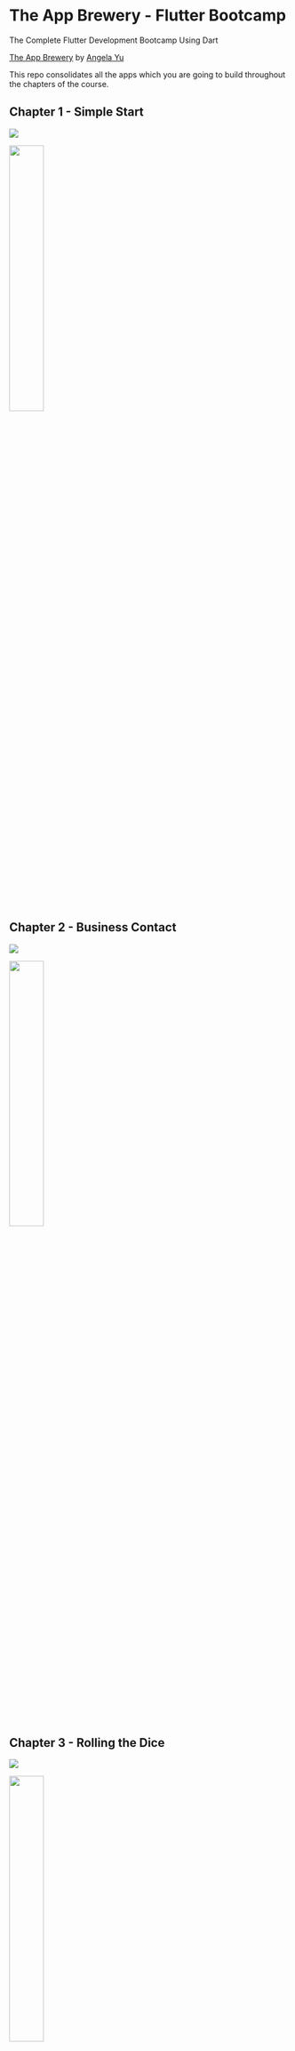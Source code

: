 # The App Brewery - Flutter Bootcamp
The Complete Flutter Development Bootcamp Using Dart

[The App Brewery](https://www.appbrewery.co) by [Angela Yu](https://github.com/angelabauer)

This repo consolidates all the apps which you are going to build throughout the chapters of the course.


## Chapter 1 - Simple Start
![](https://github.com/tea-mo903/flutter-bootcamp/workflows/Chapter-1%20Release/badge.svg)

<img width="35%" alt_chapter_1 src="screenshots/flutter_01.png">

## Chapter 2 - Business Contact
![](https://github.com/tea-mo903/flutter-bootcamp/workflows/Chapter-2%20Release/badge.svg)

<img width="35%" alt_chapter_2 src="screenshots/flutter_02.png">

## Chapter 3 - Rolling the Dice
![](https://github.com/tea-mo903/flutter-bootcamp/workflows/Chapter-3%20Release/badge.svg)

<img width="35%" alt_chapter_3 src="screenshots/flutter_03.png">

## Chapter 4 - Oracle, Ask me Anything
![](https://github.com/tea-mo903/flutter-bootcamp/workflows/Chapter-4%20Release/badge.svg)

<img width="35%" alt_chapter_4 src="screenshots/flutter_04.png">

## Chapter 5 - Xylophone (best ever made)
![](https://github.com/tea-mo903/flutter-bootcamp/workflows/Chapter-5%20Release/badge.svg)

<img width="35%" alt_chapter_5 src="screenshots/flutter_05.png">

## Chapter 6 - True/False Knowsledge
![](https://github.com/tea-mo903/flutter-bootcamp/workflows/Chapter-6%20Release/badge.svg)

<img width="35%" alt_chapter_6 src="screenshots/flutter_06.png">

## Chapter 7 - Destini Storygame
![](https://github.com/tea-mo903/flutter-bootcamp/workflows/Chapter-7%20Release/badge.svg)

<img width="35%" alt_chapter_7 src="screenshots/flutter_07.png">

## Chapter 8 - BMI Calculator
![](https://github.com/tea-mo903/flutter-bootcamp/workflows/Chapter-8%20Release/badge.svg)

<img width="35%" alt_chapter_8 src="screenshots/flutter_08.png">

## Chapter 9 - Weather
![](https://github.com/tea-mo903/flutter-bootcamp/workflows/Chapter-9%20Release/badge.svg)

<img width="35%" alt_chapter_9 src="screenshots/flutter_09.png">

## Chapter 10 - Crypto Calculator
![](https://github.com/tea-mo903/flutter-bootcamp/workflows/Chapter-10%20Release/badge.svg)

<img width="35%" alt_chapter_10 src="screenshots/flutter_10.png">

## Chapter 11 - Flash Chat
![](https://github.com/tea-mo903/flutter-bootcamp/workflows/Chapter-11%20Release/badge.svg)

<img width="35%" alt_chapter_11 src="screenshots/flutter_11.png">
